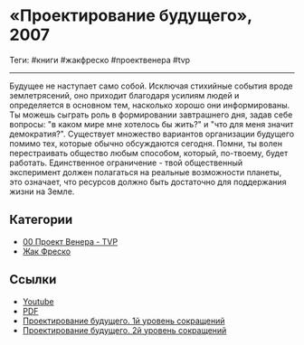 # «Проектирование будущего», 2007

Теги: #книги #жакфреско #проектвенера #tvp
___

Будущее не наступает само собой. Исключая стихийные события вроде землетрясений, оно приходит благодаря усилиям людей и определяется в основном тем, насколько хорошо они информированы. Ты можешь сыграть роль в формировании завтрашнего дня, задав себе вопросы: "в каком мире мне хотелось бы жить?" и "что для меня значит демократия?". Существует множество вариантов организации будущего помимо тех, которые обычно обсуждаются сегодня. Помни, ты волен перестраивать общество любым способом, который, по-твоему, будет работать. Единственное ограничение - твой общественный эксперимент должен полагаться на реальные возможности планеты, это означает, что ресурсов должно быть достаточно для поддержания жизни на Земле.

## Категории

* [00 Проект Венера - TVP](00%20%D0%9F%D1%80%D0%BE%D0%B5%D0%BA%D1%82%20%D0%92%D0%B5%D0%BD%D0%B5%D1%80%D0%B0%20-%20TVP.md)
* [Жак Фреско](%D0%96%D0%B0%D0%BA%20%D0%A4%D1%80%D0%B5%D1%81%D0%BA%D0%BE.md)

## Ссылки

* [Youtube](https://youtu.be/Yba2wm7O5F0)
* [PDF](https://drive.google.com/file/d/1i-8WJwle_elA10o6mkvrvwAI3G5C0ERL/view?usp=sharing)
* [Проектирование будущего. 1й уровень сокращений](https://docs.google.com/document/d/1wBYeumPrSPpYcbfVb1TlVL58wgnfMuB3ShH3QDDOfg8/edit?usp=sharing)
* [Проектирование будущего. 2й уровень сокращений](https://docs.google.com/document/d/1Hk8RR4DsUXTornc2cVXXhKxKV0gseS2pUUmSwaFlWhc/edit?usp=sharing)